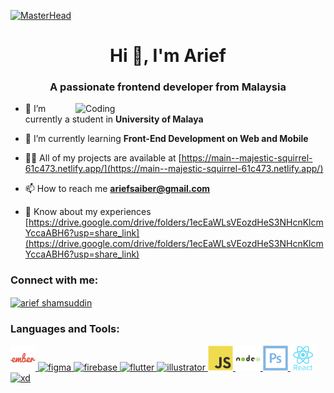 [![MasterHead](https://user-images.githubusercontent.com/82442239/232995735-1809121c-aa62-404c-a434-4944897c332f.gif)
](https://main--majestic-squirrel-61c473.netlify.app/)
<h1 align="center">Hi 👋, I'm Arief</h1>
<h3 align="center">A passionate frontend developer from Malaysia</h3>
<img align="right" alt="Coding" width="400" src="https://camo.githubusercontent.com/5ddf73ad3a205111cf8c686f687fc216c2946a75005718c8da5b837ad9de78c9/68747470733a2f2f7468756d62732e6766796361742e636f6d2f4576696c4e657874446576696c666973682d736d616c6c2e676966">


- 🔭 I’m currently a student in **University of Malaya**

- 🌱 I’m currently learning **Front-End Development on Web and Mobile**

- 👨‍💻 All of my projects are available at [https://main--majestic-squirrel-61c473.netlify.app/](https://main--majestic-squirrel-61c473.netlify.app/)

- 📫 How to reach me **ariefsaiber@gmail.com**

- 📄 Know about my experiences [https://drive.google.com/drive/folders/1ecEaWLsVEozdHeS3NHcnKlcmYccaABH6?usp=share_link](https://drive.google.com/drive/folders/1ecEaWLsVEozdHeS3NHcnKlcmYccaABH6?usp=share_link)

<h3 align="left">Connect with me:</h3>
<p align="left">
<a href="https://linkedin.com/in/arief shamsuddin" target="blank"><img align="center" src="https://raw.githubusercontent.com/rahuldkjain/github-profile-readme-generator/master/src/images/icons/Social/linked-in-alt.svg" alt="arief shamsuddin" height="30" width="40" /></a>
</p>

<h3 align="left">Languages and Tools:</h3>
<p align="left"> <a href="https://emberjs.com/" target="_blank" rel="noreferrer"> <img src="https://raw.githubusercontent.com/devicons/devicon/master/icons/ember/ember-original-wordmark.svg" alt="ember" width="40" height="40"/> </a> <a href="https://www.figma.com/" target="_blank" rel="noreferrer"> <img src="https://www.vectorlogo.zone/logos/figma/figma-icon.svg" alt="figma" width="40" height="40"/> </a> <a href="https://firebase.google.com/" target="_blank" rel="noreferrer"> <img src="https://www.vectorlogo.zone/logos/firebase/firebase-icon.svg" alt="firebase" width="40" height="40"/> </a> <a href="https://flutter.dev" target="_blank" rel="noreferrer"> <img src="https://www.vectorlogo.zone/logos/flutterio/flutterio-icon.svg" alt="flutter" width="40" height="40"/> </a> <a href="https://www.adobe.com/in/products/illustrator.html" target="_blank" rel="noreferrer"> <img src="https://www.vectorlogo.zone/logos/adobe_illustrator/adobe_illustrator-icon.svg" alt="illustrator" width="40" height="40"/> </a> <a href="https://developer.mozilla.org/en-US/docs/Web/JavaScript" target="_blank" rel="noreferrer"> <img src="https://raw.githubusercontent.com/devicons/devicon/master/icons/javascript/javascript-original.svg" alt="javascript" width="40" height="40"/> </a> <a href="https://nodejs.org" target="_blank" rel="noreferrer"> <img src="https://raw.githubusercontent.com/devicons/devicon/master/icons/nodejs/nodejs-original-wordmark.svg" alt="nodejs" width="40" height="40"/> </a> <a href="https://www.photoshop.com/en" target="_blank" rel="noreferrer"> <img src="https://raw.githubusercontent.com/devicons/devicon/master/icons/photoshop/photoshop-line.svg" alt="photoshop" width="40" height="40"/> </a> <a href="https://reactjs.org/" target="_blank" rel="noreferrer"> <img src="https://raw.githubusercontent.com/devicons/devicon/master/icons/react/react-original-wordmark.svg" alt="react" width="40" height="40"/> </a> <a href="https://www.adobe.com/products/xd.html" target="_blank" rel="noreferrer"> <img src="https://cdn.worldvectorlogo.com/logos/adobe-xd.svg" alt="xd" width="40" height="40"/> </a> </p>
